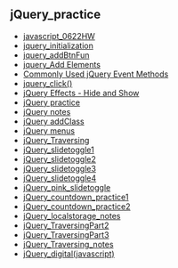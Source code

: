 ## jQuery_practice

<ul>
    <li><a href="./js_first0622_hw.html">javascript_0622HW</a></li>
    <li><a href="./js_first_method1_0629.html">jquery_initialization</a></li>
    <li><a href="./js_first_method2_0629.html">jquery_addBtnFun</a></li>
    <li><a href="./js_first_append03_0629.html">jquery_Add Elements</a></li>
    <li><a href="./js_jquerynote04_0629.html">Commonly Used jQuery Event Methods</a></li>
    <li><a href="./js_jquery_click05.html">jquery_click()</a></li>
    <li><a href="./jquery_effect06.html">jQuery Effects - Hide and Show</a></li>
    <li><a href="./js_0630_jquery01.html">jQuery practice</a></li>
    <li><a href="./js_0630_jquery01-1.html">jQuery notes</a></li>
    <li><a href="./js_0630_jquery02.html">jQuery addClass</a></li>
    <li><a href="./js_0630_jquerymenu.html">jQuery menus</a></li>
    <li><a href="./js_0630_jquery_Traversing.html">jQuery_Traversing</a></li>
    <li><a href="./js_0630_jquery_slidetoggle.html">jQuery_slidetoggle1</a></li>
    <li><a href="./js_0630_jquery_slidetoggle.html">jQuery_slidetoggle2</a></li>
    <li><a href="./js_0630_jquery_pra01.html">jQuery_slidetoggle3</a></li>
    <li><a href="./js_0630_jquery_pra02.html">jQuery_slidetoggle4</a></li>
    <li><a href="./js_0630_jquery_effects_sliding.html">jQuery_pink_slidetoggle</a></li>
    <li><a href="./js_0706__countdown_basic.html">jQuery_countdown_practice1</a></li>
    <li><a href="./js_0706_countdownup.html">jQuery_countdown_practice2</a></li>
    <li><a href="./js_localstorage_0706.html">jQuery_localstorage_notes</a></li>
    <li><a href="./jq__070702.html">jQuery_TraversingPart2</a></li>
    <li><a href="./jq__070703.html">jQuery_TraversingPart3</a></li>
    <li><a href="./jq__traversing_note.html">jQuery_Traversing_notes</a></li>
    <li><a href="./jq_0707_digital.html">jQuery_digital(javascript)</a></li>
</ul>